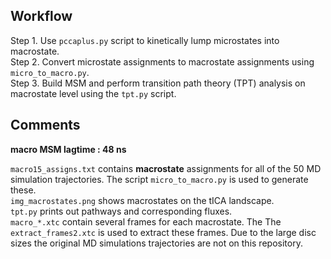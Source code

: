 ## Workflow

Step 1. Use `pccaplus.py` script to kinetically lump microstates into macrostate.
</br >
Step 2. Convert microstate assignments to macrostate assignments using `micro_to_macro.py`.
</br >
Step 3. Build MSM and perform transition path theory (TPT) analysis on macrostate level using the `tpt.py` script.

## Comments

**macro MSM lagtime : 48 ns**
</br >

`macro15_assigns.txt` contains **macrostate** assignments for all of the 50 MD simulation trajectories. 
The script `micro_to_macro.py` is used to generate these.
</br>
`img_macrostates.png` shows macrostates on the tICA landscape.
</br>
`tpt.py` prints out pathways and corresponding fluxes.
</br>
`macro_*.xtc` contain several frames for each macrostate. The The `extract_frames2.xtc` is used to extract these frames. 
Due to the large disc sizes the original MD simulations trajectories are not on this repository. 

